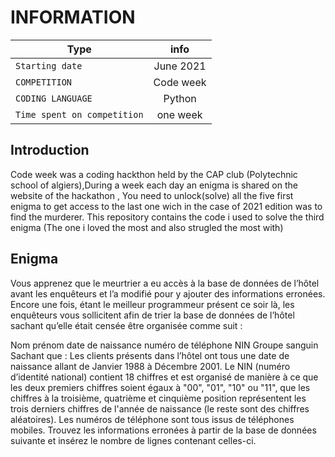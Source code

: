 # INFORMATION
| Type     |      info      | 
|----------|:-------------:|
|`Starting date`| June 2021|
| `COMPETITION` |  Code week | 
| `CODING LANGUAGE` |   Python  | 
| `Time spent on competition` | one week | 
## Introduction
Code week was a coding hackthon held by the CAP club (Polytechnic school of algiers),During a week each day an enigma is shared on the website of the hackathon , You need to unlock(solve) all the five first enigma to get access to the last one wich in the case of 2021 edition was to find the murderer.
This repository contains the code i used to solve the third enigma (The one i loved the most and also strugled the most with)
 ## Enigma
Vous apprenez que le meurtrier a eu accès à la base de données de l’hôtel avant les enquêteurs et l’a modifié pour y ajouter des informations erronées. Encore une fois, étant le meilleur programmeur présent ce soir là, les enquêteurs vous sollicitent afin de trier la base de données de l’hôtel sachant qu’elle était censée être organisée comme suit :

Nom       prénom       date de naissance       numéro de téléphone       NIN       Groupe sanguin
Sachant que :
Les clients présents dans l’hôtel ont tous une date de naissance allant de Janvier 1988 à Décembre 2001.
Le NIN (numéro d’identité national) contient 18 chiffres et est organisé de manière à ce que les deux premiers chiffres soient égaux à "00", "01", "10" ou "11", que les chiffres à la troisième, quatrième et cinquième position représentent les trois derniers chiffres de l'année de naissance (le reste sont des chiffres aléatoires).
Les numéros de téléphone sont tous issus de téléphones mobiles.
Trouvez les informations erronées à partir de la base de données suivante et insérez le nombre de lignes contenant celles-ci.